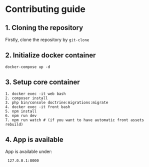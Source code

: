 # Contributing guide

## 1. Cloning the repository
Firstly, clone the repository by `git-clone`

## 2. Initialize docker container
`docker-compose up -d`

## 3. Setup core container
```
1. docker exec -it web bash
2. composer install
3. php bin/console doctrine:migrations:migrate
4. docker exec -it front bash
5. npm install
6. npm run dev
7. npm run watch # (if you want to have automatic front assets rebuild)

```

## 4. App is available
App is available under:
```
 127.0.0.1:8000
```